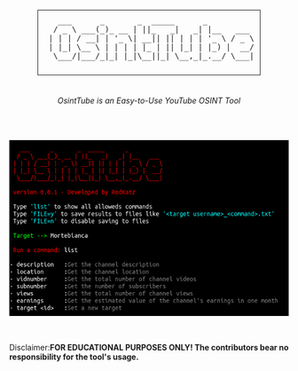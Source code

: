 
<div align="center">
  <pre style="display: inline-block; border: 1px solid; padding: 10px;">
   ___      _       _  _____      _          
  / _ \ ___(_)_ __ | ||_   _|   _| |__   ___ 
 | | | / __| | '_ \| __|| || | | | '_ \ / _ \
 | |_| \__ \ | | | | |_ | || |_| | |_) |  __/
  \___/|___/_|_| |_|\__||_| \__,_|_.__/ \___|
  </pre>
</div>

 <h6><p align="center">
    OsintTube is an <i>Easy-to-Use</i> YouTube <i>OSINT</i> Tool</a>
</p></h6>

<p align="center">
  <img src="https://img.shields.io/badge/release-v0.3.2-ed2304" alt=""/>
  <img src="https://img.shields.io/badge/written in-python-ed2304" alt=""/>
  <img src="https://img.shields.io/badge/author-RedKatz-ed2304" alt=""/>
</p><p align="center">
  <img src="image/presentation.png">
</p>
<br>

Disclaimer:**FOR EDUCATIONAL PURPOSES ONLY! The contributors bear no responsibility for the tool's usage.**
